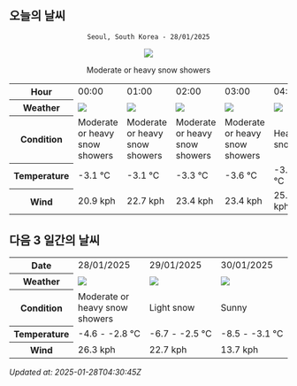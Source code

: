 ## 오늘의 날씨
<div align="center">

`Seoul, South Korea - 28/01/2025`

<img src="https://cdn.weatherapi.com/weather/64x64/day/371.png"/>

Moderate or heavy snow showers

</div>


<table>
    <tr>
        <th>Hour</th>
        <td>00:00</td><td>01:00</td><td>02:00</td><td>03:00</td><td>04:00</td><td>05:00</td><td>06:00</td><td>07:00</td><td>08:00</td><td>09:00</td><td>10:00</td><td>11:00</td><td>12:00</td><td>13:00</td><td>14:00</td><td>15:00</td><td>16:00</td><td>17:00</td><td>18:00</td><td>19:00</td><td>20:00</td><td>21:00</td><td>22:00</td><td>23:00</td>
    </tr>
    <tr>
        <th>Weather</th>
        <td><img src="https://cdn.weatherapi.com/weather/64x64/night/371.png"></img></td><td><img src="https://cdn.weatherapi.com/weather/64x64/night/371.png"></img></td><td><img src="https://cdn.weatherapi.com/weather/64x64/night/371.png"></img></td><td><img src="https://cdn.weatherapi.com/weather/64x64/night/371.png"></img></td><td><img src="https://cdn.weatherapi.com/weather/64x64/night/338.png"></img></td><td><img src="https://cdn.weatherapi.com/weather/64x64/night/338.png"></img></td><td><img src="https://cdn.weatherapi.com/weather/64x64/night/371.png"></img></td><td><img src="https://cdn.weatherapi.com/weather/64x64/night/371.png"></img></td><td><img src="https://cdn.weatherapi.com/weather/64x64/day/371.png"></img></td><td><img src="https://cdn.weatherapi.com/weather/64x64/day/338.png"></img></td><td><img src="https://cdn.weatherapi.com/weather/64x64/day/371.png"></img></td><td><img src="https://cdn.weatherapi.com/weather/64x64/day/332.png"></img></td><td><img src="https://cdn.weatherapi.com/weather/64x64/day/371.png"></img></td><td><img src="https://cdn.weatherapi.com/weather/64x64/day/326.png"></img></td><td><img src="https://cdn.weatherapi.com/weather/64x64/day/371.png"></img></td><td><img src="https://cdn.weatherapi.com/weather/64x64/day/371.png"></img></td><td><img src="https://cdn.weatherapi.com/weather/64x64/day/371.png"></img></td><td><img src="https://cdn.weatherapi.com/weather/64x64/day/371.png"></img></td><td><img src="https://cdn.weatherapi.com/weather/64x64/night/371.png"></img></td><td><img src="https://cdn.weatherapi.com/weather/64x64/night/371.png"></img></td><td><img src="https://cdn.weatherapi.com/weather/64x64/night/368.png"></img></td><td><img src="https://cdn.weatherapi.com/weather/64x64/night/368.png"></img></td><td><img src="https://cdn.weatherapi.com/weather/64x64/night/326.png"></img></td><td><img src="https://cdn.weatherapi.com/weather/64x64/night/326.png"></img></td>
    </tr>
    <tr>
        <th>Condition</th>
        <td width="200px">Moderate or heavy snow showers</td><td width="200px">Moderate or heavy snow showers</td><td width="200px">Moderate or heavy snow showers</td><td width="200px">Moderate or heavy snow showers</td><td width="200px">Heavy snow</td><td width="200px">Heavy snow</td><td width="200px">Moderate or heavy snow showers</td><td width="200px">Moderate or heavy snow showers</td><td width="200px">Moderate or heavy snow showers</td><td width="200px">Heavy snow</td><td width="200px">Moderate or heavy snow showers</td><td width="200px">Moderate snow</td><td width="200px">Moderate or heavy snow showers</td><td width="200px">Light snow</td><td width="200px">Moderate or heavy snow showers</td><td width="200px">Moderate or heavy snow showers</td><td width="200px">Moderate or heavy snow showers</td><td width="200px">Moderate or heavy snow showers</td><td width="200px">Moderate or heavy snow showers</td><td width="200px">Moderate or heavy snow showers</td><td width="200px">Light snow showers</td><td width="200px">Light snow showers</td><td width="200px">Light snow</td><td width="200px">Light snow</td>
    </tr>
    <tr>
        <th>Temperature</th>
        <td>-3.1 °C</td><td>-3.1 °C</td><td>-3.3 °C</td><td>-3.6 °C</td><td>-3.4 °C</td><td>-3.9 °C</td><td>-3.9 °C</td><td>-4.2 °C</td><td>-4.2 °C</td><td>-4.1 °C</td><td>-3.8 °C</td><td>-3.7 °C</td><td>-3.1 °C</td><td>-2.9 °C</td><td>-2.9 °C</td><td>-2.8 °C</td><td>-3.1 °C</td><td>-3.7 °C</td><td>-4.2 °C</td><td>-4.3 °C</td><td>-4.5 °C</td><td>-4.6 °C</td><td>-4.6 °C</td><td>-4.6 °C</td>
    </tr>
    <tr>
        <th>Wind</th>
        <td>20.9 kph</td><td>22.7 kph</td><td>23.4 kph</td><td>23.4 kph</td><td>25.6 kph</td><td>24.1 kph</td><td>24.1 kph</td><td>23.8 kph</td><td>23.4 kph</td><td>24.1 kph</td><td>25.9 kph</td><td>25.6 kph</td><td>26.3 kph</td><td>26.3 kph</td><td>25.9 kph</td><td>24.5 kph</td><td>22.7 kph</td><td>21.2 kph</td><td>20.5 kph</td><td>20.2 kph</td><td>19.8 kph</td><td>19.4 kph</td><td>19.1 kph</td><td>18 kph</td>
    </tr>
</table>


## 다음 3 일간의 날씨


<table>
    <tr>
        <th>Date</th>
        <td>28/01/2025</td><td>29/01/2025</td><td>30/01/2025</td>
    </tr>
    <tr>
        <th>Weather</th>
        <td><img src="https://cdn.weatherapi.com/weather/64x64/day/371.png"/></td><td><img src="https://cdn.weatherapi.com/weather/64x64/day/326.png"/></td><td><img src="https://cdn.weatherapi.com/weather/64x64/day/113.png"/></td>
    </tr>
    <tr>
        <th>Condition</th>
        <td width="200px">Moderate or heavy snow showers</td><td width="200px">Light snow</td><td width="200px">Sunny</td>
    </tr>
    <tr>
        <th>Temperature</th>
        <td>-4.6 -  -2.8 °C</td><td>-6.7 -  -2.5 °C</td><td>-8.5 -  -3.1 °C</td>
    </tr>
    <tr>
        <th>Wind</th>
        <td>26.3 kph</td><td>22.7 kph</td><td>13.7 kph</td>
    </tr>
</table>


*Updated at: 2025-01-28T04:30:45Z*
